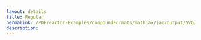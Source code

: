 ```yaml
---
layout: details
title: Regular
permalink: /PDFreactor-Examples/compoundFormats/mathjax/jax/output/SVG/fonts/TeX/Typewriter/Regular/
description: 
---
```





